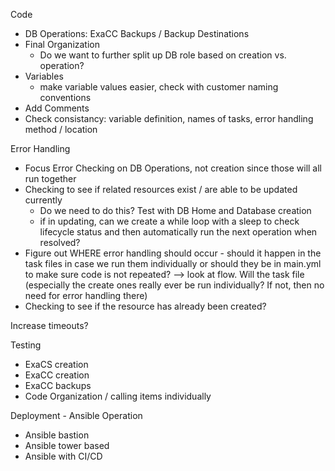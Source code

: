 
Code
- DB Operations: ExaCC Backups / Backup Destinations
- Final Organization
    - Do we want to further split up DB role based on creation vs. operation?
- Variables
    - make variable values easier, check with customer naming conventions
- Add Comments
- Check consistancy: variable definition, names of tasks, error handling method / location

Error Handling
- Focus Error Checking on DB Operations, not creation since those will all run together
- Checking to see if related resources exist / are able to be updated currently 
    - Do we need to do this? Test with DB Home and Database creation
    - if in updating, can we create a while loop with a sleep to check lifecycle status and then automatically run the next 
    operation when resolved?
- Figure out WHERE error handling should occur - should it happen in the task files in case we run them individually 
or should they be in main.yml to make sure code is not repeated? --> look at flow. Will the task file (especially the create ones really ever be run individually? If not, then no need for error handling there)
- Checking to see if the resource has already been created?

Increase timeouts?

Testing
- ExaCS creation
- ExaCC creation
- ExaCC backups
- Code Organization / calling items individually 

Deployment - Ansible Operation 
- Ansible bastion
- Ansible tower based
- Ansible with CI/CD


